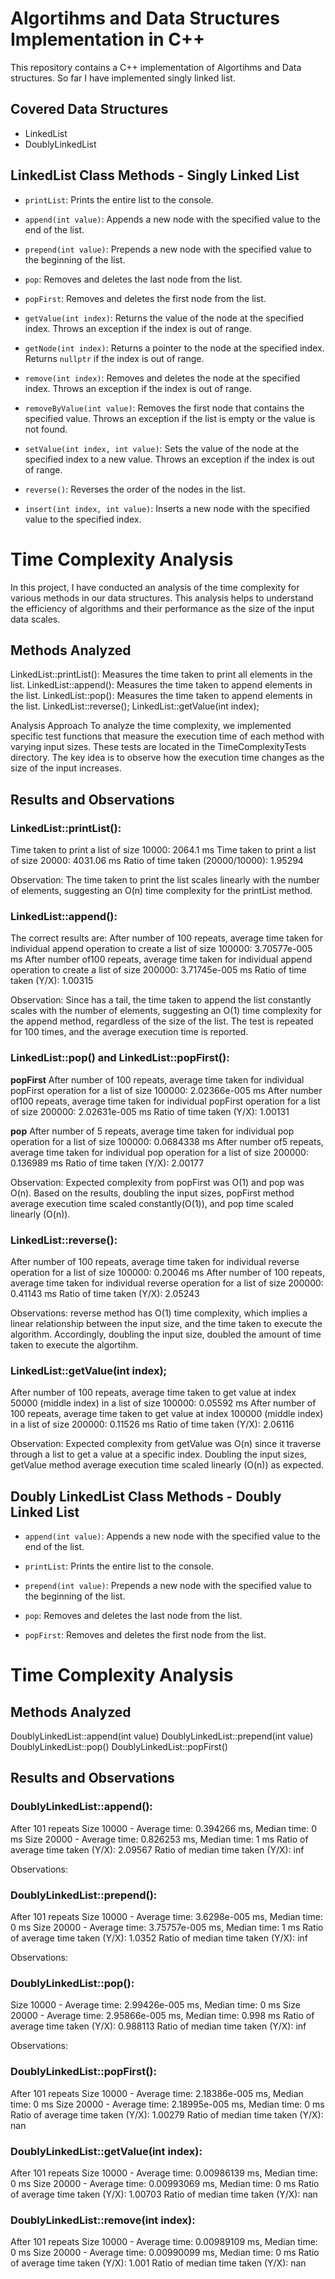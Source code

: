 # Algortihms and Data Structures Implementation in C++

This repository contains a C++ implementation of Algortihms and Data structures. So far I have implemented singly linked list. 

## Covered Data Structures
* LinkedList
* DoublyLinkedList

## LinkedList Class Methods - Singly Linked List

- `printList`: Prints the entire list to the console.

- `append(int value)`: Appends a new node with the specified value to the end of the list.

- `prepend(int value)`: Prepends a new node with the specified value to the beginning of the list.

- `pop`: Removes and deletes the last node from the list.

- `popFirst`: Removes and deletes the first node from the list.

- `getValue(int index)`: Returns the value of the node at the specified index. Throws an exception if the index is out of range.

- `getNode(int index)`: Returns a pointer to the node at the specified index. Returns `nullptr` if the index is out of range.

- `remove(int index)`: Removes and deletes the node at the specified index. Throws an exception if the index is out of range.

- `removeByValue(int value)`: Removes the first node that contains the specified value. Throws an exception if the list is empty or the value is not found.

- `setValue(int index, int value)`: Sets the value of the node at the specified index to a new value. Throws an exception if the index is out of range.

- `reverse()`: Reverses the order of the nodes in the list.

- `insert(int index, int value)`: Inserts a new node with the specified value to the specified index.


# Time Complexity Analysis
In this project, I have conducted an analysis of the time complexity for various methods in our data structures. This analysis helps to understand the efficiency of algorithms and their performance as the size of the input data scales.

## Methods Analyzed
LinkedList::printList(): Measures the time taken to print all elements in the list.
LinkedList::append(): Measures the time taken to append elements in the list.
LinkedList::pop(): Measures the time taken to append elements in the list.
LinkedList::reverse();
LinkedList::getValue(int index);

Analysis Approach
To analyze the time complexity, we implemented specific test functions that measure the execution time of each method with varying input sizes. These tests are located in the TimeComplexityTests directory. The key idea is to observe how the execution time changes as the size of the input increases.

## Results and Observations
### LinkedList::printList():

Time taken to print a list of size 10000: 2064.1 ms
Time taken to print a list of size 20000: 4031.06 ms
Ratio of time taken (20000/10000): 1.95294

Observation: The time taken to print the list scales linearly with the number of elements, suggesting an O(n) time complexity for the printList method.



### LinkedList::append():

The correct results are:
After number of 100 repeats, average time taken for individual append operation to create a list of size 100000: 3.70577e-005 ms
After number of100 repeats, average time taken for individual append operation to create a list of size 200000: 3.71745e-005 ms
Ratio of time taken (Y/X): 1.00315

Observation: Since has a tail, the time taken to append the list constantly scales with the number of elements, suggesting an O(1) time complexity for the append method, regardless of the size of the list. The test is repeated for 100 times, and the average execution time is reported.

### LinkedList::pop() and LinkedList::popFirst():

**popFirst**
After number of 100 repeats, average time taken for individual popFirst operation for a list of size 100000: 2.02366e-005 ms
After number of100 repeats, average time taken for individual popFirst operation for a list of size 200000: 2.02631e-005 ms
Ratio of time taken (Y/X): 1.00131

**pop**
After number of 5 repeats, average time taken for individual pop operation for a list of size 100000: 0.0684338 ms
After number of5 repeats, average time taken for individual pop operation for a list of size 200000: 0.136989 ms
Ratio of time taken (Y/X): 2.00177

Observation: Expected complexity from popFirst was O(1) and pop was O(n). Based on the results, doubling the input sizes, popFirst method average execution time scaled constantly(O(1)), and pop time scaled linearly (O(n)).

### LinkedList::reverse():

After number of 100 repeats, average time taken for individual reverse operation for a list of size 100000: 0.20046 ms
After number of 100 repeats, average time taken for individual reverse operation for a list of size 200000: 0.41143 ms
Ratio of time taken (Y/X): 2.05243

Observations: reverse method has O(1) time complexity, which implies a linear relationship between the input size, and the time taken to execute the algorithm. Accordingly, doubling the input size, doubled the amount of time taken to execute the algortihm. 

### LinkedList::getValue(int index);

After number of 100 repeats, average time taken to get value at index 50000 (middle index) in a list of size 100000: 0.05592 ms
After number of 100 repeats, average time taken to get value at index 100000 (middle index) in a list of size 200000: 0.11526 ms
Ratio of time taken (Y/X): 2.06116

Observation: Expected complexity from getValue was O(n) since it traverse through a list to get a value at a specific index. Doubling the input sizes, getValue method average execution time scaled linearly (O(n)) as expected.





## Doubly LinkedList Class Methods - Doubly Linked List

- `append(int value)`: Appends a new node with the specified value to the end of the list.

- `printList`: Prints the entire list to the console.

- `prepend(int value)`: Prepends a new node with the specified value to the beginning of the list.

- `pop`: Removes and deletes the last node from the list.

- `popFirst`: Removes and deletes the first node from the list.

# Time Complexity Analysis

## Methods Analyzed
DoublyLinkedList::append(int value)
DoublyLinkedList::prepend(int value)
DoublyLinkedList::pop()
DoublyLinkedList::popFirst()


## Results and Observations
### DoublyLinkedList::append():

After 101 repeats
Size 10000 - Average time: 0.394266 ms, Median time: 0 ms
Size 20000 - Average time: 0.826253 ms, Median time: 1 ms
Ratio of average time taken (Y/X): 2.09567
Ratio of median time taken (Y/X): inf

Observations:

### DoublyLinkedList::prepend():

After 101 repeats
Size 10000 - Average time: 3.6298e-005 ms, Median time: 0 ms
Size 20000 - Average time: 3.75757e-005 ms, Median time: 1 ms
Ratio of average time taken (Y/X): 1.0352
Ratio of median time taken (Y/X): inf

Observations:

### DoublyLinkedList::pop():


Size 10000 - Average time: 2.99426e-005 ms, Median time: 0 ms
Size 20000 - Average time: 2.95866e-005 ms, Median time: 0.998 ms
Ratio of average time taken (Y/X): 0.988113
Ratio of median time taken (Y/X): inf

Observations:


### DoublyLinkedList::popFirst():

After 101 repeats
Size 10000 - Average time: 2.18386e-005 ms, Median time: 0 ms
Size 20000 - Average time: 2.18995e-005 ms, Median time: 0 ms
Ratio of average time taken (Y/X): 1.00279
Ratio of median time taken (Y/X): nan


### DoublyLinkedList::getValue(int index):


After 101 repeats
Size 10000 - Average time: 0.00986139 ms, Median time: 0 ms
Size 20000 - Average time: 0.00993069 ms, Median time: 0 ms
Ratio of average time taken (Y/X): 1.00703
Ratio of median time taken (Y/X): nan


### DoublyLinkedList::remove(int index):


After 101 repeats
Size 10000 - Average time: 0.00989109 ms, Median time: 0 ms
Size 20000 - Average time: 0.00990099 ms, Median time: 0 ms
Ratio of average time taken (Y/X): 1.001
Ratio of median time taken (Y/X): nan